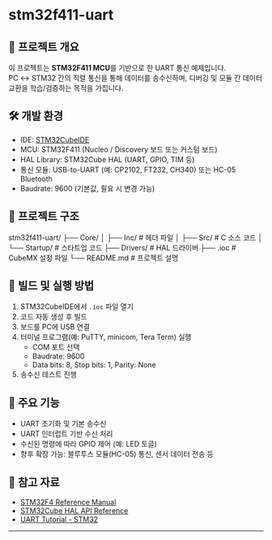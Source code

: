 # stm32f411-uart

## 📌 프로젝트 개요
이 프로젝트는 **STM32F411 MCU**를 기반으로 한 UART 통신 예제입니다.  
PC ↔ STM32 간의 직렬 통신을 통해 데이터를 송수신하며, 디버깅 및 모듈 간 데이터 교환을 학습/검증하는 목적을 가집니다.

## 🛠 개발 환경
- IDE: [STM32CubeIDE](https://www.st.com/en/development-tools/stm32cubeide.html)
- MCU: STM32F411 (Nucleo / Discovery 보드 또는 커스텀 보드)
- HAL Library: STM32Cube HAL (UART, GPIO, TIM 등)
- 통신 모듈: USB-to-UART (예: CP2102, FT232, CH340) 또는 HC-05 Bluetooth
- Baudrate: 9600 (기본값, 필요 시 변경 가능)

## 📂 프로젝트 구조

stm32f411-uart/
├── Core/
│ ├── Inc/ # 헤더 파일
│ ├── Src/ # C 소스 코드
│ └── Startup/ # 스타트업 코드
├── Drivers/ # HAL 드라이버
├── .ioc # CubeMX 설정 파일
└── README.md # 프로젝트 설명


## 🚀 빌드 및 실행 방법
1. STM32CubeIDE에서 `.ioc` 파일 열기
2. 코드 자동 생성 후 빌드
3. 보드를 PC에 USB 연결
4. 터미널 프로그램(예: PuTTY, minicom, Tera Term) 실행
   - COM 포트 선택
   - Baudrate: 9600
   - Data bits: 8, Stop bits: 1, Parity: None
5. 송수신 테스트 진행

## 📖 주요 기능
- UART 초기화 및 기본 송수신
- UART 인터럽트 기반 수신 처리
- 수신된 명령에 따라 GPIO 제어 (예: LED 토글)
- 향후 확장 가능: 블루투스 모듈(HC-05) 통신, 센서 데이터 전송 등

## 📖 참고 자료
- [STM32F4 Reference Manual](https://www.st.com/resource/en/reference_manual/dm00031020-stm32f405-415-stm32f407-417-stm32f427-437-and-stm32f429-439-advanced-arm-based-32-bit-mcus-stmicroelectronics.pdf)
- [STM32Cube HAL API Reference](https://www.st.com/en/embedded-software/stm32cube-mcu-packages.html)
- [UART Tutorial - STM32](https://controllerstech.com/stm32-uart-tutorial/)

---
